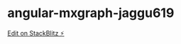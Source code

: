 # angular-mxgraph-jaggu619

[Edit on StackBlitz ⚡️](https://stackblitz.com/edit/angular-mxgraph-jaggu619)